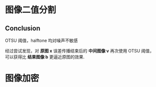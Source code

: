 # 图像二值分割

## Conclusion

OTSU 阈值，halftone 均对噪声不敏感

经过尝试发现，对 **原图 x** 误差传播结束后的 **中间图像 v** 再次使用 OTSU 阈值，可以获得比 **结果图像 b** 更逼近原图的效果.

# 图像加密